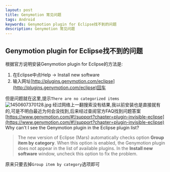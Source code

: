 ```yaml
---
layout: post
title: Genymotion 常见问题
tags: Android
keywords: Genymotion plugin for Eclipse找不到的问题
description: Genymotion 常见问题
---
```


## Genymotion plugin for Eclipse找不到的问题

根据官方说明安装Genymotion plugin for Eclipse的方法是:
1. 在Eclipse中点Help -> Install new software
2. 输入网址[http://plugins.genymotion.com/eclipse](http://plugins.genymotion.com/eclipse)回车

但是问题就在这里,提示`There are no categorized items`
![][1]
经过网络上一翻搜索没有结果,我以前安装也是直接就有的,可是不明白最近为何会没找到,后来经过查阅官方FAQ找到问题答案
[https://www.genymotion.com/#!/support?chapter=plugin-invisible-eclipse](https://www.genymotion.com/#!/support?chapter=plugin-invisible-eclipse)
Why can't I see the Genymotion plugin in the Eclipse plugin list?
>The new version of Eclipse (Mars) automatically checks option **Group item by category**. When this option is enabled, the Genymotion plugin does not appear in the list of available plugins. In the **Install new software** window, uncheck this option to fix the problem.

原来只要去掉`Group item by category`选项即可

  [1]: /assets/images/Genymotion-FAQ/1450607370128.jpg "1450607370128.jpg"